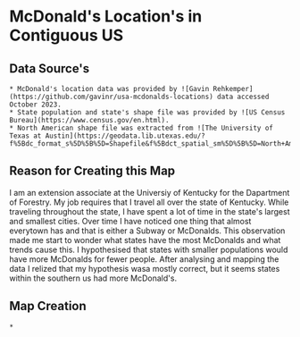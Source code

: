 # McDonald's Location's in Contiguous US

## Data Source's
    * McDonald's location data was provided by ![Gavin Rehkemper](https://github.com/gavinr/usa-mcdonalds-locations) data accessed October 2023.
    * State population and state's shape file was provided by ![US Census Bureau](https://www.census.gov/en.html).
    * North American shape file was extracted from ![The University of Texas at Austin](https://geodata.lib.utexas.edu/?f%5Bdc_format_s%5D%5B%5D=Shapefile&f%5Bdct_spatial_sm%5D%5B%5D=North+America&f%5Blayer_geom_type_s%5D%5B%5D=Polygon&per_page=50&sort=score+desc%2C+dc_title_sort+asc).

## Reason for Creating this Map

I am an extension associate at the Universiy of Kentucky for the Dapartment of Forestry. My job requires that I travel all over the state of Kentucky. While traveling throughout the state, I have spent a lot of time in the state's largest and smallest cities. Over time I have noticed one thing that almost everytown has and that is either a Subway or McDonalds. This observation made me start to wonder what states have the most McDonalds and what trends cause this. I hypothesised that states with smaller populations would have more McDonalds for fewer people. After analysing and mapping the data I relized that my hypothesis wasa mostly correct, but it seems states within the southern us had more McDonald's.

## Map Creation
    *
